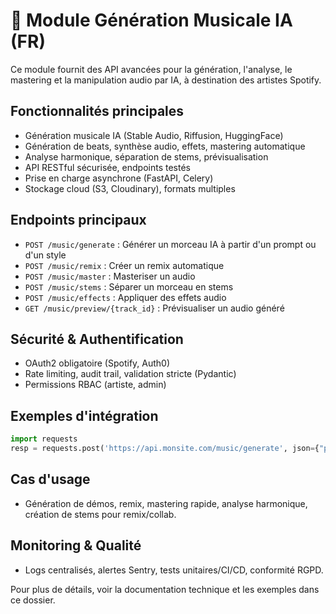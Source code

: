 # 🎵 Module Génération Musicale IA (FR)

Ce module fournit des API avancées pour la génération, l'analyse, le mastering et la manipulation audio par IA, à destination des artistes Spotify.

## Fonctionnalités principales
- Génération musicale IA (Stable Audio, Riffusion, HuggingFace)
- Génération de beats, synthèse audio, effets, mastering automatique
- Analyse harmonique, séparation de stems, prévisualisation
- API RESTful sécurisée, endpoints testés
- Prise en charge asynchrone (FastAPI, Celery)
- Stockage cloud (S3, Cloudinary), formats multiples

## Endpoints principaux
- `POST /music/generate` : Générer un morceau IA à partir d'un prompt ou d'un style
- `POST /music/remix` : Créer un remix automatique
- `POST /music/master` : Masteriser un audio
- `POST /music/stems` : Séparer un morceau en stems
- `POST /music/effects` : Appliquer des effets audio
- `GET /music/preview/{track_id}` : Prévisualiser un audio généré

## Sécurité & Authentification
- OAuth2 obligatoire (Spotify, Auth0)
- Rate limiting, audit trail, validation stricte (Pydantic)
- Permissions RBAC (artiste, admin)

## Exemples d'intégration
```python
import requests
resp = requests.post('https://api.monsite.com/music/generate', json={"prompt": "lofi chill beat"}, headers={"Authorization": "Bearer ..."})
```

## Cas d'usage
- Génération de démos, remix, mastering rapide, analyse harmonique, création de stems pour remix/collab.

## Monitoring & Qualité
- Logs centralisés, alertes Sentry, tests unitaires/CI/CD, conformité RGPD.

Pour plus de détails, voir la documentation technique et les exemples dans ce dossier.

